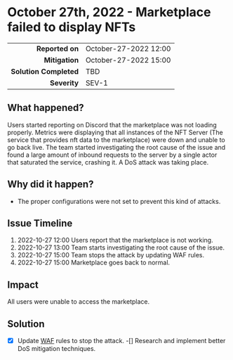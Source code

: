 # October 27th, 2022 - Marketplace failed to display NFTs

|                            |                       |
| -------------------------: |:----------------------|
| **Reported on**            | October-27-2022 12:00 |
| **Mitigation**             | October-27-2022 15:00 |
| **Solution Completed**     | TBD                   |
| **Severity**               | SEV-1                 |

## What happened?

Users started reporting on Discord that the marketplace was not loading properly. 
Metrics were displaying that all instances of the NFT Server (The service that provides nft data to the marketplace) were down and unable to go back live.
The team started investigating the root cause of the issue and found a large amount of inbound requests to the server by a single actor that saturated the service, crashing it.
A DoS attack was taking place.

## Why did it happen?

- The proper configurations were not set to prevent this kind of attacks.

## Issue Timeline

1. 2022-10-27 12:00 Users report that the marketplace is not working.
1. 2022-10-27 13:00 Team starts investigating the root cause of the issue.
1. 2022-10-27 15:00 Team stops the attack by updating WAF rules.
1. 2022-10-27 15:00 Marketplace goes back to normal.

## Impact

All users were unable to access the marketplace.

## Solution

- [x] Update [WAF](https://www.cloudflare.com/learning/ddos/glossary/web-application-firewall-waf/) rules to stop the attack.
-[] Research and implement better DoS mitigation techniques.